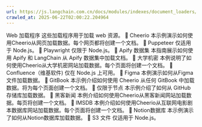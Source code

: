 ```yaml
---
url: https://js.langchain.com.cn/docs/modules/indexes/document_loaders/examples/web_loaders/
crawled_at: 2025-06-22T02:00:22.204964
---
```


Web 加载程序
这些加载程序用于加载 web 资源。
📄️
Cheerio
本示例演示如何使用Cheerio从网页加载数据。每个网页都将创建一个文档。
📄️
Puppeteer
仅适用于 Node.js。
📄️
Playwright
仅限于 Node.js。
📄️
Apify 数据集
本指南展示如何使用 Apify 和 LangChain 从 Apify 数据集中加载文档。
📄️
大学机密
本例说明了如何使用Cheerio从大学机密网站加载数据。每个页面将创建一个文档。
📄️
Confluence（维基软件)
仅在 Node.js 上可用。
📄️
Figma
本例演示如何从Figma文件加载数据。
📄️
GitBook
本示例介绍如何使用 Cheerio 从任何 GitBook 中加载数据。将为每个页面创建一个文档。
📄️
仅限于节点
本示例介绍了如何从 GitHub 存储库加载数据。
📄️
黑客新闻
本例介绍如何使用Cheerio从黑客新闻网站加载数据。每页将创建一个文档。
📄️
IMSDB
本例介绍如何使用Cheerio从互联网电影剧本数据库网站加载数据。每个页面将创建一个文档。
📄️
Notion数据库
本示例演示了如何从Notion数据库加载数据。
📄️
S3 文件
仅适用于 Node.js。